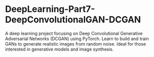 # DeepLearning-Part7-DeepConvolutionalGAN-DCGAN
A deep learning project focusing on Deep Convolutional Generative Adversarial Networks (DCGAN) using PyTorch. Learn to build and train GANs to generate realistic images from random noise. Ideal for those interested in generative models and image synthesis.
